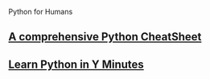 Python for Humans

## [A comprehensive Python CheatSheet](https://github.com/gto76/python-cheatsheet)

## [Learn Python in Y Minutes](https://learnxinyminutes.com/docs/python/)